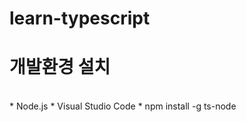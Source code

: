 # learn-typescript

# 개발환경 설치

<br>
    * Node.js 
    * Visual Studio Code
    * npm install -g ts-node
